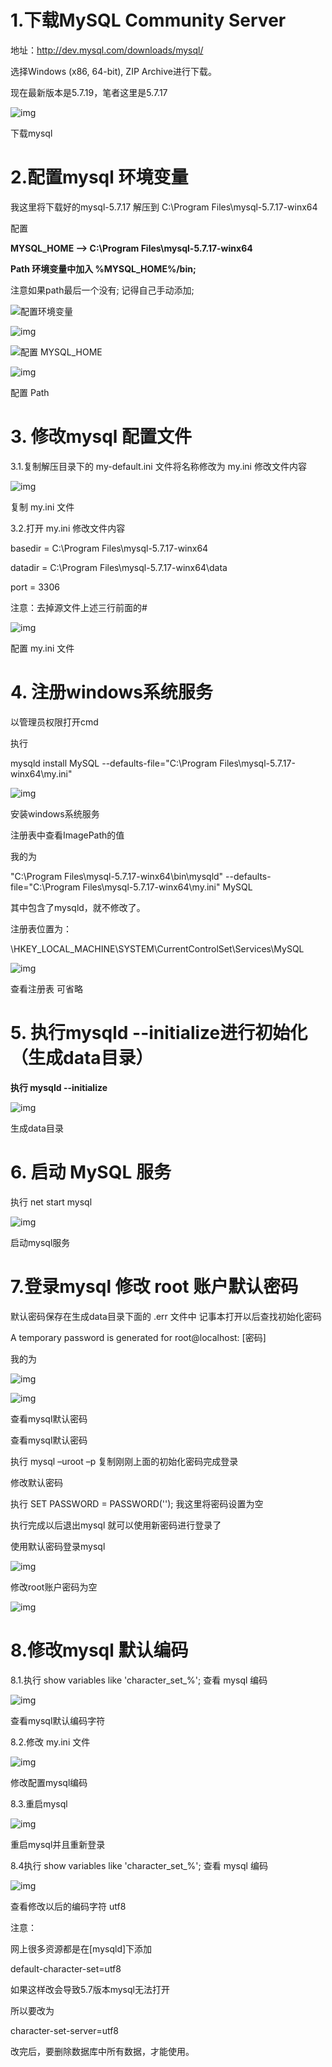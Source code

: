 # **1.下载MySQL Community Server** 

地址：http://dev.mysql.com/downloads/mysql/

选择Windows (x86, 64-bit), ZIP Archive进行下载。

现在最新版本是5.7.19，笔者这里是5.7.17

![img](https://upload-images.jianshu.io/upload_images/7779890-73ecf6d14210466b.png?imageMogr2/auto-orient/strip%7CimageView2/2/w/1240)

 

下载mysql

# **2.配置mysql 环境变量**

我这里将下载好的mysql-5.7.17 解压到 C:\Program Files\mysql-5.7.17-winx64

配置

**MYSQL_HOME  —>  C:\Program Files\mysql-5.7.17-winx64**

**Path 环境变量中加入    %MYSQL_HOME%/bin;**

注意如果path最后一个没有; 记得自己手动添加;

![配置环境变量](https://upload-images.jianshu.io/upload_images/7779890-c82f23f38b84c1ca.png?imageMogr2/auto-orient/strip%7CimageView2/2/w/1240) 



 ![img](https://upload-images.jianshu.io/upload_images/7779890-1ed35c42cf341d90.png?imageMogr2/auto-orient/strip%7CimageView2/2/w/1240)

 

![配置 MYSQL_HOME](https://upload-images.jianshu.io/upload_images/7779890-a0475d1295ec9ce4.png?imageMogr2/auto-orient/strip%7CimageView2/2/w/1240)

![img](https://upload-images.jianshu.io/upload_images/7779890-7a4fd66e2b766afd.png?imageMogr2/auto-orient/strip%7CimageView2/2/w/1240)

 

配置 Path

# **3. 修改mysql 配置文件** 

3.1.复制解压目录下的 my-default.ini 文件将名称修改为 my.ini 修改文件内容

 ![img](https://upload-images.jianshu.io/upload_images/7779890-a6de142ab813ad8a.png?imageMogr2/auto-orient/strip%7CimageView2/2/w/1240)

复制 my.ini 文件

3.2.打开 my.ini 修改文件内容

basedir = C:\Program Files\mysql-5.7.17-winx64

datadir = C:\Program Files\mysql-5.7.17-winx64\data

port = 3306

注意：去掉源文件上述三行前面的#

![img](https://upload-images.jianshu.io/upload_images/7779890-01482d69cb731a3c.png?imageMogr2/auto-orient/strip%7CimageView2/2/w/1240) 

配置 my.ini 文件

# **4. 注册windows系统服务** 

以管理员权限打开cmd

执行

mysqld install MySQL --defaults-file="C:\Program Files\mysql-5.7.17-winx64\my.ini"

![img](https://upload-images.jianshu.io/upload_images/7779890-4b560979e280ef7e.png?imageMogr2/auto-orient/strip%7CimageView2/2/w/1240) 

安装windows系统服务

注册表中查看ImagePath的值

我的为

"C:\Program Files\mysql-5.7.17-winx64\bin\mysqld" --defaults-file="C:\Program Files\mysql-5.7.17-winx64\my.ini" MySQL

其中包含了mysqld，就不修改了。

注册表位置为：

\HKEY_LOCAL_MACHINE\SYSTEM\CurrentControlSet\Services\MySQL

 ![img](https://upload-images.jianshu.io/upload_images/7779890-764ad0cb56f7a1b4.png?imageMogr2/auto-orient/strip%7CimageView2/2/w/1240)

查看注册表 可省略

# **5. 执行mysqld --initialize进行初始化（生成data目录）** 

**执行 mysqld --initialize**

![img](https://upload-images.jianshu.io/upload_images/7779890-54c06e5e88d80d03.png?imageMogr2/auto-orient/strip%7CimageView2/2/w/1240) 

生成data目录

# 6. 启动 MySQL 服务 

执行 net start mysql

 ![img](https://upload-images.jianshu.io/upload_images/7779890-36b66e48a493be78.png?imageMogr2/auto-orient/strip%7CimageView2/2/w/1240)

启动mysql服务

# 7.登录mysql 修改 root 账户默认密码 

默认密码保存在生成data目录下面的 .err 文件中 记事本打开以后查找初始化密码

A temporary password is generated for root@localhost: [密码]

我的为

![img](https://upload-images.jianshu.io/upload_images/7779890-f6105fb43d110ed3.png?imageMogr2/auto-orient/strip%7CimageView2/2/w/1240) 

![img](https://upload-images.jianshu.io/upload_images/7779890-cee82bdbca026017.png?imageMogr2/auto-orient/strip%7CimageView2/2/w/1240)

查看mysql默认密码

 

查看mysql默认密码

执行 mysql –uroot –p  复制刚刚上面的初始化密码完成登录

修改默认密码

执行 SET PASSWORD = PASSWORD('');  我这里将密码设置为空

执行完成以后退出mysql 就可以使用新密码进行登录了

 

使用默认密码登录mysql

![img](https://upload-images.jianshu.io/upload_images/7779890-2e1ff6ff641fc0a1.png?imageMogr2/auto-orient/strip%7CimageView2/2/w/1240) 

修改root账户密码为空

![img](https://upload-images.jianshu.io/upload_images/7779890-78b583f159ef7e16.png?imageMogr2/auto-orient/strip%7CimageView2/2/w/1240)

# 8.修改mysql 默认编码 

8.1.执行 show variables like 'character_set_%';  查看 mysql 编码

 ![img](https://upload-images.jianshu.io/upload_images/7779890-f980b405e8a7a985.png?imageMogr2/auto-orient/strip%7CimageView2/2/w/1240)

查看mysql默认编码字符

8.2.修改 my.ini 文件

 ![img](https://upload-images.jianshu.io/upload_images/7779890-592115d4c335f4fe.png?imageMogr2/auto-orient/strip%7CimageView2/2/w/1240)

修改配置mysql编码

8.3.重启mysql

 ![img](https://upload-images.jianshu.io/upload_images/7779890-b9fe603076e9cbb6.png?imageMogr2/auto-orient/strip%7CimageView2/2/w/1240)

重启mysql并且重新登录

8.4执行 show variables like 'character_set_%';  查看 mysql 编码

 ![img](https://upload-images.jianshu.io/upload_images/7779890-ce2989ab8b44781e.png?imageMogr2/auto-orient/strip%7CimageView2/2/w/1240)

查看修改以后的编码字符 utf8

注意：

网上很多资源都是在[mysqld]下添加

default-character-set=utf8

如果这样改会导致5.7版本mysql无法打开

所以要改为

character-set-server=utf8

改完后，要删除数据库中所有数据，才能使用。

 